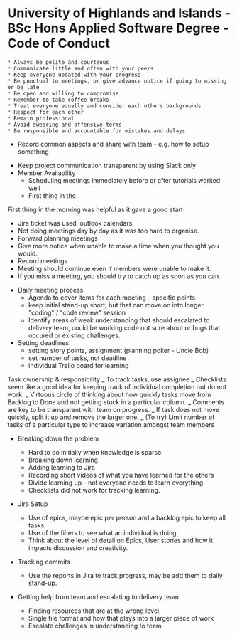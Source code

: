 # University of Highlands and Islands - BSc Hons Applied Software Degree - Code of Conduct

    * Always be polite and courteous
    * Communicate little and often with your peers
    * Keep everyone updated with your progress
    * Be punctual to meetings, or give advance notice if going to missing or be late
    * Be open and willing to compromise
    * Remember to take coffee breaks
    * Treat everyone equally and consider each others backgrounds
    * Respect for each other
    * Remain professional
    * Avoid swearing and offensive terms
    * Be responsible and accountable for mistakes and delays

- Record common aspects and share with team - e.g. how to setup something

* Keep project communication transparent by using Slack only
* Member Availability
  - Scheduling meetings immediately before or after tutorials worked well
  - First thing in the

First thing in the morning was helpful as it gave a good start

- Jira ticket was used, outlook calendars
- Not doing meetings day by day as it was too hard to organise.
- Forward planning meetings
- Give more notice when unable to make a time when you thought you would.
- Record meetings
- Meeting should continue even if members were unable to make it.
- If you miss a meeting, you should try to catch up as soon as you can.

* Daily meeting process
  - Agenda to cover items for each meeting - specific points
  - keep initial stand-up short, but that can move on into longer "coding" / "code review" session
  - Identify areas of weak understanding that should escalated to delivery team, could be working code not sure about or bugs that occured or existing challenges.
* Setting deadlines
  - setting story points, assignment (planning poker - Uncle Bob)
  - set number of tasks, not deadline
  - individual Trello board for learning

Task ownership & responsibility
_ To track tasks, use assignee
_ Checklists seem like a good idea for keeping track of individual completion but do not work.
_ Virtuous circle of thinking about how quickly tasks move from Backlog to Done and not getting stuck in a particular column.
_ Comments are key to be transparent with team on progress.
_ If task does not move quickly, split it up and remove the larger one.
_ (To try) Limit number of tasks of a particular type to increase variation amongst team members

- Breaking down the problem

  - Hard to do initially when knowledge is sparse.
  - Breaking down learning
  - Adding learning to Jira
  - Recording short videos of what you have learned for the others
  - Divide learning up - not everyone needs to learn everything
  - Checklists did not work for tracking learning.

- Jira Setup
  - Use of epics, maybe epic per person and a backlog epic to keep all tasks.
  - Use of the filters to see what an individual is doing.
  - Think about the level of detail on Epics, User stories and how it impacts discussion and creativity.
- Tracking commits
  - Use the reports in Jira to track progress, may be add them to daily stand-up.
- Getting help from team and escalating to delivery team
  - Finding resources that are at the wrong level,
  - Single file format and how that plays into a larger piece of work
  - Escalate challenges in understanding to team
